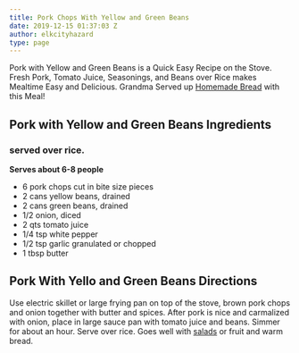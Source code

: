 ```yaml
---
title: Pork Chops With Yellow and Green Beans
date: 2019-12-15 01:37:03 Z
author: elkcityhazard
type: page
---
```


Pork with Yellow and Green Beans is a Quick Easy Recipe on the Stove. Fresh Pork, Tomato Juice, Seasonings, and Beans over Rice makes Mealtime Easy and Delicious. Grandma Served up [Homemade Bread][1] with this Meal!

## Pork with Yellow and Green Beans Ingredients

### served over rice.

**Serves about 6-8 people**

  * 6 pork chops cut in bite size pieces
  * 2 cans yellow beans, drained
  * 2 cans green beans, drained
  * 1/2 onion, diced
  * 2 qts tomato juice
  * 1/4 tsp white pepper
  * 1/2 tsp garlic granulated or chopped
  * 1 tbsp butter

## Pork With Yello and Green Beans Directions

Use electric skillet or large frying pan on top of the stove, brown pork chops and onion together with butter and spices. After pork is nice and carmalized with onion, place in large sauce pan with tomato juice and beans. Simmer for about an hour. Serve over rice. Goes well with [salads][2] or fruit and warm bread.

 [1]: /wordpress/easy-bread-recipes/easy-homemade-bread/
 [2]: /wordpress/vegetables-and-salad-recipes/